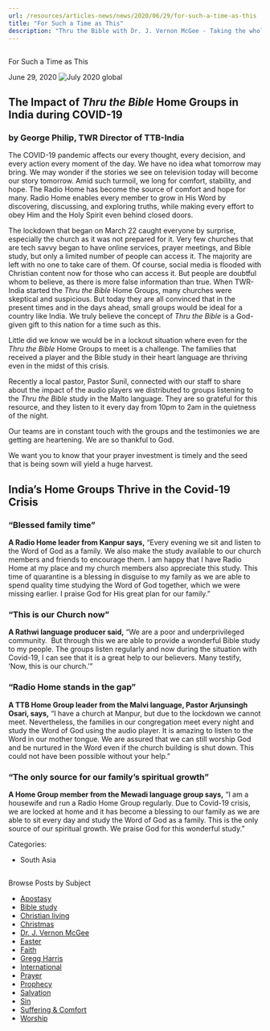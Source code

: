 ```yaml
---
url: /resources/articles-news/news/2020/06/29/for-such-a-time-as-this
title: "For Such a Time as This"
description: "Thru the Bible with Dr. J. Vernon McGee - Taking the whole Word to the whole world"
---
```







## 
 For Such a Time as This


June 29, 2020
![](https://ttb.org/images/default-source/features-and-news/july-2020-globalca6bf1db-6f78-4d41-8e8f-277d6348166a.jpg?sfvrsn=bf251f16_1 "July 2020 global")




## The Impact of *Thru the Bible* Home Groups in India during COVID-19

### by George Philip, TWR Director of TTB-India

The COVID-19 pandemic affects our every thought, every decision, and every action every moment of the day. We have no idea what tomorrow may bring. We may wonder if the stories we see on television today will become our story tomorrow. Amid such turmoil, we long for comfort, stability, and hope. The Radio Home has become the source of comfort and hope for many. Radio Home enables every member to grow in His Word by discovering, discussing, and exploring truths, while making every effort to obey Him and the Holy Spirit even behind closed doors.

The lockdown that began on March 22 caught everyone by surprise, especially the church as it was not prepared for it. Very few churches that are tech savvy began to have online services, prayer meetings, and Bible study, but only a limited number of people can access it. The majority are left with no one to take care of them. Of course, social media is flooded with Christian content now for those who can access it. But people are doubtful whom to believe, as there is more false information than true. When TWR-India started the *Thru the Bible* Home Groups, many churches were skeptical and suspicious. But today they are all convinced that in the present times and in the days ahead, small groups would be ideal for a country like India. We truly believe the concept of *Thru the Bible* is a God-given gift to this nation for a time such as this. 

Little did we know we would be in a lockout situation where even for the *Thru the Bible* Home Groups to meet is a challenge. The families that received a player and the Bible study in their heart language are thriving even in the midst of this crisis. 

Recently a local pastor, Pastor Sunil, connected with our staff to share about the impact of the audio players we distributed to groups listening to the *Thru the Bible* study in the Malto language. They are so grateful for this resource, and they listen to it every day from 10pm to 2am in the quietness of the night. 

Our teams are in constant touch with the groups and the testimonies we are getting are heartening. We are so thankful to God. 

We want you to know that your prayer investment is timely and the seed that is being sown will yield a huge harvest. 

## India’s Home Groups Thrive in the Covid-19 Crisis

### “Blessed family time”

**A Radio Home leader from Kanpur says,** “Every evening we sit and listen to the Word of God as a family. We also make the study available to our church members and friends to encourage them. I am happy that I have Radio Home at my place and my church members also appreciate this study. This time of quarantine is a blessing in disguise to my family as we are able to spend quality time studying the Word of God together, which we were missing earlier. I praise God for His great plan for our family.”  

### “This is our Church now”

**A Rathwi language producer said,** “We are a poor and underprivileged community.  But through this we are able to provide a wonderful Bible study to my people. The groups listen regularly and now during the situation with Covid-19, I can see that it is a great help to our believers. Many testify, ‘Now, this is our church.’”  

### “Radio Home stands in the gap”

**A TTB Home Group leader from the Malvi language, Pastor Arjunsingh Osari, says,** “I have a church at Manpur, but due to the lockdown we cannot meet. Nevertheless, the families in our congregation meet every night and study the Word of God using the audio player. It is amazing to listen to the Word in our mother tongue. We are assured that we can still worship God and be nurtured in the Word even if the church building is shut down. This could not have been possible without your help.”  


### “The only source for our family’s spiritual growth”

**A Home Group member from the Mewadi language group says,** “I am a housewife and run a Radio Home Group regularly. Due to Covid-19 crisis, we are locked at home and it has become a blessing to our family as we are able to sit every day and study the Word of God as a family. This is the only source of our spiritual growth. We praise God for this wonderful study.”



Categories: 


* South Asia









## 
 Browse Posts by Subject


* [Apostasy](/resources/articles-news/-in-tags/tags/Apostasy)
* [Bible study](/resources/articles-news/-in-tags/tags/Bible-study)
* [Christian living](/resources/articles-news/-in-tags/tags/Christian-living)
* [Christmas](/resources/articles-news/-in-tags/tags/Christmas)
* [Dr. J. Vernon McGee](/resources/articles-news/-in-tags/tags/Dr-J-Vernon-McGee)
* [Easter](/resources/articles-news/-in-tags/tags/easter)
* [Faith](/resources/articles-news/-in-tags/tags/Faith)
* [Gregg Harris](/resources/articles-news/-in-tags/tags/Gregg-Harris)
* [International](/resources/articles-news/-in-tags/tags/International)
* [Prayer](/resources/articles-news/-in-tags/tags/prayer)
* [Prophecy](/resources/articles-news/-in-tags/tags/Prophecy)
* [Salvation](/resources/articles-news/-in-tags/tags/Salvation)
* [Sin](/resources/articles-news/-in-tags/tags/sin)
* [Suffering & Comfort](/resources/articles-news/-in-tags/tags/Suffering-Comfort)
* [Worship](/resources/articles-news/-in-tags/tags/worship)






